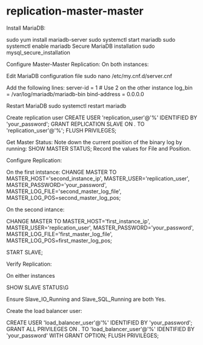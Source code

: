 # replication-master-master
Install MariaDB:

sudo yum install mariadb-server
sudo systemctl start mariadb
sudo systemctl enable mariadb
Secure MariaDB installation
sudo mysql_secure_installation

Configure Master-Master Replication: On both instances:

Edit MariaDB configuration file
sudo nano /etc/my.cnf.d/server.cnf

Add the following lines:
server-id = 1  # Use 2 on the other instance
log_bin = /var/log/mariadb/mariadb-bin
bind-address = 0.0.0.0

Restart MariaDB
sudo systemctl restart mariadb

Create replication user
CREATE USER 'replication_user'@'%' IDENTIFIED BY 'your_password';
GRANT REPLICATION SLAVE ON *.* TO 'replication_user'@'%';
FLUSH PRIVILEGES;

Get Master Status: Note down the current position of the binary log by running:
SHOW MASTER STATUS;
Record the values for File and Position.

Configure Replication:

On the first intstance:
CHANGE MASTER TO
   MASTER_HOST='second_instance_ip',
   MASTER_USER='replication_user',
   MASTER_PASSWORD='your_password',
   MASTER_LOG_FILE='second_master_log_file',
   MASTER_LOG_POS=second_master_log_pos;
   
On the second intance:

CHANGE MASTER TO
   MASTER_HOST='first_instance_ip',
   MASTER_USER='replication_user',
   MASTER_PASSWORD='your_password',
   MASTER_LOG_FILE='first_master_log_file',
   MASTER_LOG_POS=first_master_log_pos;
   

START SLAVE;

Verify Replication:

On either instances

SHOW SLAVE STATUS\G

Ensure Slave_IO_Running and Slave_SQL_Running are both Yes.

Create the load balancer user:

CREATE USER 'load_balancer_user'@'%' IDENTIFIED BY 'your_password';
GRANT ALL PRIVILEGES ON *.* TO 'load_balancer_user'@'%' IDENTIFIED BY 'your_password' WITH GRANT OPTION;
FLUSH PRIVILEGES;
